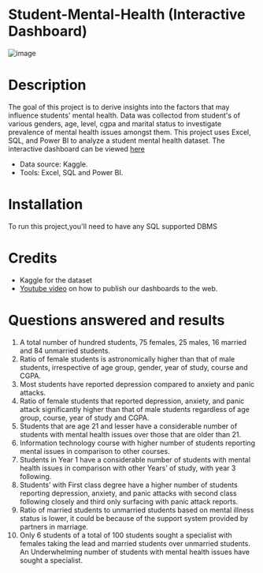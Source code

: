 # Student-Mental-Health (Interactive Dashboard)

![image](https://github.com/AMATULLAH481/Student-Mental-Health/assets/88318475/9280fb04-85a5-4eab-9a19-73ef8729b0da)


# Description
The goal of this project is to derive insights into the factors that may influence students' mental health. Data was collectod from student's of various genders, age, level, cgpa and marital status to investigate prevalence of mental health issues amongst them.
This project uses Excel, SQL, and Power BI to analyze a student mental health dataset. 
The interactive dashboard can be viewed [here](https://app.powerbi.com/view?r=eyJrIjoiMTI0NmI5MGEtNTQ5Yy00YmJhLWI1ZTAtYTAwYTY0YTk5NjA3IiwidCI6IjM4MGNlMGFiLWM3ZjgtNDRmZi04OWFjLTM3YzlhYjQ4NTEyYiJ9&pageName=ReportSection215016ec222b08973cde)

* Data source: Kaggle.
* Tools: Excel, SQL and Power BI.

# Installation
To run this project,you'll need to have any SQL supported DBMS

# Credits
* Kaggle for the dataset
* [Youtube video](https://youtu.be/Qqs9XZlUd7U?si=3R-NdG9qGdHELNGb) on how to publish our dashboards to the web.

# Questions answered and results
1. A total number of hundred students, 75 females,  25 males, 16 married and 84 unmarried students.
2. Ratio of female students is astronomically higher than that of male students, irrespective of age group, gender, year of study, course and CGPA.
3. Most students have reported depression compared to anxiety and panic attacks.
4. Ratio of female students that reported depression, anxiety, and panic attack significantly higher than that of male students regardless of age group, course, year of study and CGPA.
5. Students that are age 21 and lesser have a considerable number of students with mental health issues over those that are older than 21.
6. Information technology course with higher number of students reporting mental issues in comparison to other courses.
7. Students in Year 1 have a considerable number of students with mental health issues in comparison with other Years’ of study, with year 3 following.
8. Students’ with First class degree have a higher number of students reporting depression, anxiety, and panic attacks with second class following closely and third only surfacing with panic attack reports.
8. Ratio of married students to unmarried students based on mental illness status is lower, it could be because of the support system provided by partners in marriage.
9. Only 6 students of a total of 100 students sought a specialist with females taking the lead and married students over unmarried students.
An Underwhelming number of students with mental health issues have sought a specialist.

